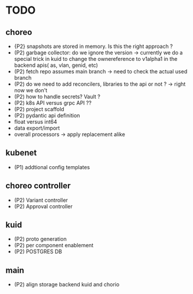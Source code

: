 # TODO

## choreo

- {P2} snapshots are stored in memory. Is this the right approach ?
- (P2) garbage collector: do we ignore the version -> currently we do a special trick in kuid to change the ownereference to v1alpha1 in the backend apis( as, vlan, genid, etc)
- (P2) fetch repo assumes main branch -> need to check the actual used branch
- (P2) do we need to add reconcilers, libraries to the api or not ? -> right now we don't
- (P2) how to handle secrets? Vault ?
- (P2) k8s API versus grpc API ??
- (P2) project scaffold
- (P2) pydantic api definition
- float versus int64
- data export/import
- overall processors -> apply replacement alike

## kubenet
- (P1) addtional config templates

## choreo controller

- (P2) Variant controller
- (P2) Approval controller

## kuid

- (P2) proto generation
- (P2) per component enablement
- (P2) POSTGRES DB

## main

- (P2) align storage backend kuid and chorio